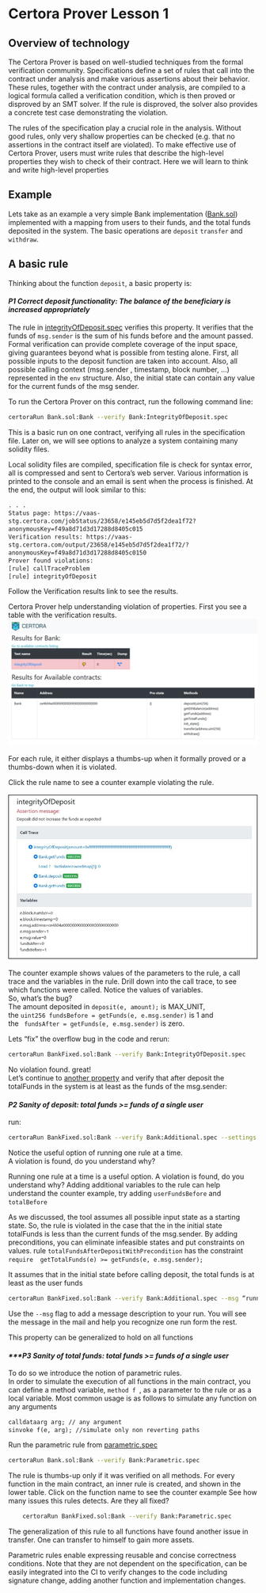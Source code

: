 # Certora Prover Lesson 1 


## Overview of technology
The Certora Prover is based on well-studied techniques from the formal verification community. 
Specifications define a set of rules that call into the contract under analysis and make various assertions about their behavior. 
These rules, together with the contract under analysis, are compiled to a logical formula called a verification condition, which is then proved or disproved by an SMT solver. 
If the rule is disproved, the solver also provides a concrete test case demonstrating the violation.

The rules of the specification play a crucial role in the analysis. Without good rules, only very shallow properties can be checked (e.g. that no assertions in the contract itself are violated). 
To make effective use of Certora Prover, users must write rules that describe the high-level properties they wish to check of their contract. 
Here we will learn to think and write high-level properties


## Example

Lets take as an example a very simple Bank implementation ([Bank.sol](Bank.sol))
implemented with a mapping from users to their funds, and the total funds deposited in the system. The basic operations are `deposit` `transfer` and `withdraw`.

## A basic rule

Thinking about the function `deposit`, a basic property is:  
  
  #### _***P1 Correct deposit functionality***: The balance of the beneficiary is increased appropriately_  

The rule in [integrityOfDeposit.spec](IntegrityOfDeposit.spec) verifies this property. 
It verifies that the funds of `msg.sender` is the sum of his funds before and the amount passed.  
Formal verification can provide complete coverage of the input space, giving guarantees beyond what is possible from testing alone.
First, all possible inputs to the deposit function are taken into account.
Also, all possible calling context (msg.sender , timestamp, block number, ...) represented in the `env` structure. 
Also, the initial state can contain any value for the current funds of the msg sender.

To run the Certora Prover on this contract, run the following command line:

```sh
certoraRun Bank.sol:Bank --verify Bank:IntegrityOfDeposit.spec
```

This is a basic run on one contract, verifying all rules in the specification file. 
Later on, we will see options to analyze a system containing many solidity files. 

Local solidity files are compiled, specification file is check for syntax error,  all is compressed and sent to Certora’s web server.
Various information is printed to the console and an email is sent when the process is finished.
At the end, the output will look similar to this:
```
. . . 
Status page: https://vaas-stg.certora.com/jobStatus/23658/e145eb5d7d5f2dea1f72?anonymousKey=f49a8d71d3d17288d8405c015
Verification results: https://vaas-stg.certora.com/output/23658/e145eb5d7d5f2dea1f72/?anonymousKey=f49a8d71d3d17288d8405c0150
Prover found violations:
[rule] callTraceProblem
[rule] integrityOfDeposit
```
Follow the Verification results link to see the results.

Certora Prover help understanding violation of properties. 
First you see a table with the verification results. ![results](images/results.jpg) 


For each rule, it either displays a thumbs-up when it formally proved or a thumbs-down when it is violated.

Click the rule name to see a counter example violating the rule.

![counter example](images/callTraceAndVariables.jpg) 

The counter example shows values of the parameters to the rule, a call trace and the variables in the rule.
Drill down into the call trace, to see which functions were called.
Notice the values of variables.  
So, what’s the bug?  
The amount deposited in `deposit(e, amount);` is MAX_UNIT,   
the `uint256 fundsBefore = getFunds(e, e.msg.sender)` is 1 and   
the ` fundsAfter = getFunds(e, e.msg.sender)` is zero.  


Lets “fix” the overflow bug in the code and rerun:
```sh 
certoraRun BankFixed.sol:Bank --verify Bank:IntegrityOfDeposit.spec
```


No violation found. great!   
Let’s continue to [another property](sanity.spec) and verify that after deposit the totalFunds in the system is at least as the funds of the msg.sender:  
  
 #### _***P2 Sanity of deposit***: total funds >= funds of a single user_
  


run:  
```sh
certoraRun BankFixed.sol:Bank --verify Bank:Additional.spec --settings -rule=totalFundsAfterDeposit
```

Notice the useful option of running one rule at a time.  
A violation is found, do you understand why?


Running one rule at a time is a useful option.
A violation is found, do you understand why?
Adding additional variables to the rule can help understand the counter example, try adding `userFundsBefore` and `totalBefore`

As we discussed, the tool assumes all possible input state as a starting state. So, the rule is violated in the case that the in the initial state totalFunds is less than the current funds of the msg.sender. 
By adding preconditions, you can eliminate infeasible states and put constraints on values. 
rule `totalFundsAfterDepositWithPrecondition` has the constraint 
`require  getTotalFunds(e) >= getFunds(e, e.msg.sender);`

It assumes that in the initial state before calling deposit, the total funds is at least as the user funds

```sh
certoraRun BankFixed.sol:Bank --verify Bank:Additional.spec --msg “running with precondition”
```
Use the `--msg` flag to add a message description to your run. You will see the message in the mail and help you recognize one run form the rest.



This property can be generalized to hold on all functions

 #### _***P3 Sanity of total funds: total funds >= funds of a single user_

To do so we introduce the notion of parametric rules.  
In order to simulate the execution of all functions in the main contract, 
you can define a method variable, `method f `, as a parameter to the rule or as a local variable.
Most common usage is as follows to simulate any function on any arguments
```
calldataarg arg; // any argument
sinvoke f(e, arg); //simulate only non reverting paths
```
Run the parametric rule from [parametric.spec](parametric.spec)
```sh
certoraRun Bank.sol:Bank --verify Bank:Parametric.spec
```
The rule is thumbs-up only if it was verified on all methods. 
For every function in the main contract, an inner rule is created, and shown in the lower table.
Click on the function name to see the counter example
See how many issues this rules detects. Are they all fixed?
```sh
 	certoraRun BankFixed.sol:Bank --verify Bank:Parametric.spec
```

The generalization of this rule to all functions have found another issue in transfer. 
One can transfer to himself to gain more assets. 

Parametric rules enable expressing reusable and concise correctness conditions. 
Note that they are not dependent on the specification, can be easily integrated into the CI to verify changes to the code including signature change, adding another function and  implementation changes. 














